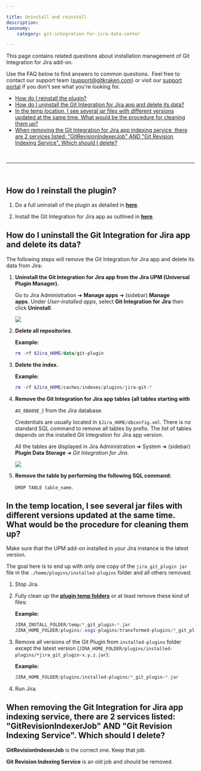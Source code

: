 ```yaml
---

title: Uninstall and reinstall
description:
taxonomy:
    category: git-integration-for-jira-data-center

---
```

This page contains related questions about installation management of Git Integration for Jira add-on.

Use the FAQ below to find answers to common questions.  Feel free to contact our support team ([support@gitkraken.com](mailto:support@gitkraken.com?subject=Uninstall/Reinstall%20issues%20-)) or visit our [support portal](https://help.gitkraken.com/git-integration-for-jira-data-center/gij-self-hosted-contact-support/) if you don't see what you're looking for.

- [How do I reinstall the plugin?](#how-do-i-reinstall-the-plugin)
- [How do I uninstall the Git Integration for Jira app and delete its data?](#how-do-i-uninstall-the-git-integration-for-jira-app-and-delete-its-data)
- [In the temp location, I see several jar files with different versions updated at the same time. What would be the procedure for cleaning them up?](#in-the-temp-location-i-see-several-jar-files-with-different-versions-updated-at-the-same-time-what-would-be-the-procedure-for-cleaning-them-up)
- [When removing the Git Integration for Jira app indexing service, there are 2 services listed: "GitRevisionIndexerJob" AND "Git Revision Indexing Service". Which should I delete?](#when-removing-the-git-integration-for-jira-app-indexing-service-there-are-2-services-listed-gitrevisionindexerjob-and-git-revision-indexing-service-which-should-i-delete)

<br>
<hr>
<br>

## How do I reinstall the plugin?

1.  Do a full uninstall of the plugin as detailed in [**here**](#how-do-i-uninstall-the-git-integration-for-jira-app-and-delete-its-data).

2.  Install the Git Integration for Jira app as outlined in [**here**](/git-integration-for-jira-data-center/Installation-gij-self-managed).

## How do I uninstall the Git Integration for Jira app and delete its data?

The following steps will remove the Git Integration for Jira app and delete its data from Jira:

1.  **Uninstall the Git Integration for Jira app from the Jira UPM (Universal Plugin Manager).**

    Go to Jira Administration ➜ **Manage apps** ➜ (sidebar) **Manage apps**. Under _User-installed apps_, select **Git Integration for Jira** then click **Uninstall**.

    ![](/wp-content/uploads/gij-gitserver-manage-apps-list.png)

2. **Delete all repositories**.

    **Example:**<br>
    ```powershell
    rm -rf $Jira_HOME/data/git-plugin
    ```

3. **Delete the index.**

    **Example:**<br>
    ```powershell
    rm -rf $Jira_HOME/caches/indexes/plugins/jira-git-*
    ```

4. **Remove the Git Integration for Jira app tables (all tables starting with**

    `AO_8BA09E_`) from the Jira database.

    Credentials are usually located in `$Jira_HOME/dbconfig.xml`. There is no standard SQL command to remove all tables by prefix. The list of tables depends on the installed Git Integration for Jira app version.

    All the tables are displayed in Jira Administration ➜ System ➜ (sidebar) **Plugin Data Storage** ➜ _Git Integration for Jira_.

    ![](/wp-content/uploads/gij-gitserver-system-plugin-data-storage.png)

5. **Remove the table by performing the following SQL command:**

    `DROP TABLE table_name`.

## In the temp location, I see several jar files with different versions updated at the same time. What would be the procedure for cleaning them up?

Make sure that the UPM add-on installed in your Jira instance is the latest version.

The goal here is to end up with only one copy of the `jira_git_plugin jar` file in the `./home/plugins/installed-plugins` folder and all others removed:

1.  Stop Jira.

2.  Fully clean up the [**plugin temp folders**](https://answers.atlassian.com/questions/7110972/can-we-clean-up-osgi-plugins-in-jira) or at least remove these kind of files:

    **Example:**

    ```powershell
    JIRA_INSTALL_FOLDER/temp/*_git_plugin-*.jar
    JIRA_HOME_FOLDER/plugins/.osgi-plugins/transformed-plugins/*_git_plugin-*.jar
    ```

3.  Remove all versions of the Git Plugin from `installed-plugins` folder except the latest version (`JIRA_HOME_FOLDER/plugins/installed-plugins/*jira_git_plugin-x.y.z.jar`):

    **Example:**

    ```powershell
    JIRA_HOME_FOLDER/plugins/installed-plugins/*_git_plugin-*.jar
    ```

4.  Run Jira.

## When removing the Git Integration for Jira app indexing service, there are 2 services listed: "GitRevisionIndexerJob" AND "Git Revision Indexing Service". Which should I delete?

**GitRevisionIndexerJob** is the correct one. Keep that job.

**Git Revision Indexing Service** is an old job and should be removed.

